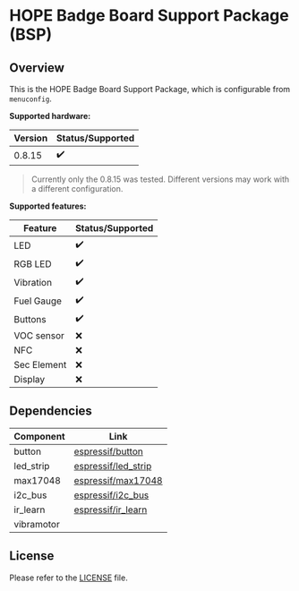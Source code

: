 # HOPE Badge Board Support Package (BSP)

## Overview

This is the HOPE Badge Board Support Package, which is configurable from `menuconfig`.

**Supported hardware:**

|   Version   | Status/Supported |
|-------------|------------------|
| 0.8.15      |:heavy_check_mark:|

> Currently only the 0.8.15 was tested. Different versions may work with a different configuration.

**Supported features:**

|   Feature   | Status/Supported |
|-------------|------------------|
| LED         |:heavy_check_mark:|
| RGB LED     |:heavy_check_mark:|
| Vibration   |:heavy_check_mark:|
| Fuel Gauge  |:heavy_check_mark:|
| Buttons     |:heavy_check_mark:|
| VOC sensor  |       :x:        |
| NFC         |       :x:        |
| Sec Element |       :x:        |
| Display     |       :x:        |

## Dependencies

|  Component  |                                                     Link                                                     |
|-------------|--------------------------------------------------------------------------------------------------------------|
| button      |[espressif/button](https://components.espressif.com/components/espressif/button)                              |
| led_strip   |[espressif/led_strip](https://components.espressif.com/components/espressif/led_strip)                        |
| max17048    |[espressif/max17048](https://components.espressif.com/components/espressif/max17048)                          |
| i2c_bus     |[espressif/i2c_bus](https://components.espressif.com/components/espressif/i2c_bus)                            |
| ir_learn    |[espressif/ir_learn](https://components.espressif.com/components/espressif/ir_learn)                          |
| vibramotor  |                                                                                                              |

## License

Please refer to the [LICENSE](LICENSE) file.

